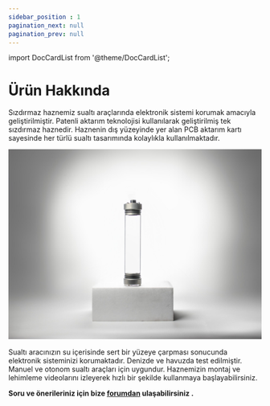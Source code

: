 ```yaml
---
sidebar_position : 1
pagination_next: null
pagination_prev: null
---
```


import DocCardList from '@theme/DocCardList';

# Ürün Hakkında

Sızdırmaz haznemiz sualtı araçlarında elektronik sistemi korumak amacıyla geliştirilmiştir. Patenli aktarım teknolojisi kullanılarak geliştirilmiş tek sızdırmaz haznedir. Haznenin dış yüzeyinde yer alan PCB aktarım kartı sayesinde her türlü sualtı tasarımında kolaylıkla kullanılmaktadır.

![h50 hazne](./image/h50-1-scaled.jpg)

 Sualtı aracınızın su içerisinde sert bir yüzeye çarpması sonucunda elektronik sisteminizi korumaktadır. Denizde ve havuzda test edilmiştir. Manuel ve otonom sualtı araçları için uygundur. Haznemizin montaj ve lehimleme videolarını izleyerek hızlı bir şekilde kullanmaya başlayabilirsiniz.


**Soru ve önerileriniz için bize [forumdan](https://forum.degzrobotics.com/)    ulaşabilirsiniz .**

<DocCardList />
